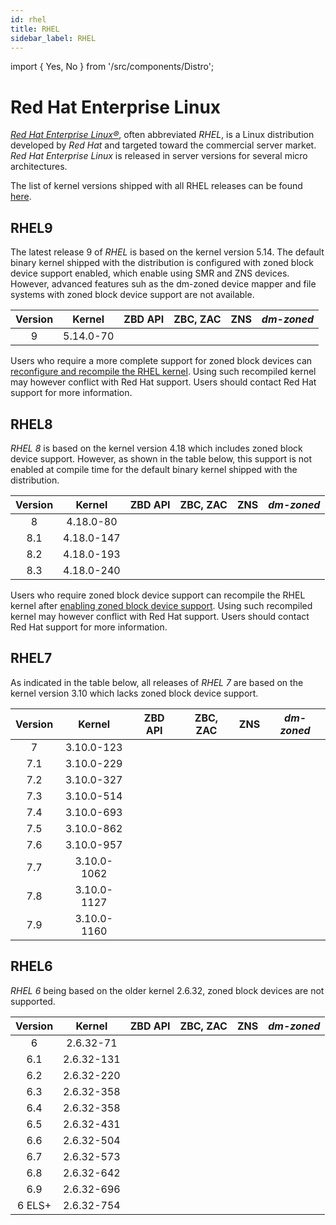 ```yaml
---
id: rhel
title: RHEL
sidebar_label: RHEL
---
```


import {
Yes,
No
} from '/src/components/Distro';

# Red Hat Enterprise Linux

*<a href="https://www.redhat.com/" target="_blank"> Red Hat Enterprise
Linux&reg;</a>*, often abbreviated *RHEL*, is a Linux distribution developed by
*Red Hat* and targeted toward the commercial server market. *Red Hat Enterprise
Linux* is released in server versions for several micro architectures.

The list of kernel versions shipped with all RHEL releases can be found <a
href="https://access.redhat.com/articles/3078" target="_blank">here</a>.

## RHEL9 

The latest release 9 of *RHEL* is based on the kernel version 5.14. The default
binary kernel shipped with the distribution is configured with zoned block
device support enabled, which enable using SMR and ZNS devices. However,
advanced features suh as the dm-zoned device mapper and file systems with zoned
block device support are not available.

<center>

|Version|Kernel|ZBD API|ZBC, ZAC|ZNS|*dm-zoned*|
|:-----:|:----:|:-----:|:------:|:----:|:--------:| 
|9|5.14.0-70|<Yes/>|<Yes/>|<Yes/>|<No/>|

</center>

Users who require a more complete support for zoned block devices can <a
href="https://zonedstorage.io/docs/linux/config" target="_blank"> reconfigure
and recompile the RHEL kernel</a>. Using such recompiled kernel may however
conflict with Red Hat support. Users should contact Red Hat support for more
information.

## RHEL8 

*RHEL 8* is based on the kernel version 4.18 which includes zoned block device
support. However, as shown in the table below, this support is not enabled at
compile time for the default binary kernel shipped with the distribution.

<center>

|Version|Kernel|ZBD API|ZBC, ZAC|ZNS|*dm-zoned*|
|:-----:|:----:|:-----:|:------:|:----:|:--------:| 
|8|4.18.0-80|<No/>|<No/>|<No/> |<No/>|
|8.1|4.18.0-147|<No/>|<No/>|<No/> |<No/>|
|8.2|4.18.0-193|<No/>|<No/>|<No/> |<No/>|
|8.3|4.18.0-240|<No/>|<No/>|<No/> |<No/>|
</center>

Users who require zoned block device support can recompile the RHEL kernel
after <a href="https://zonedstorage.io/docs/linux/config" target="_blank">
enabling zoned block device support</a>. Using such recompiled kernel may
however conflict with Red Hat support. Users should contact Red Hat support for
more information.

## RHEL7 

As indicated in the table below, all releases of *RHEL 7* are based on the
kernel version 3.10 which lacks zoned block device support.

<center>

|Version|Kernel|ZBD API|ZBC, ZAC|ZNS|*dm-zoned*|
|:-----:|:----:|:-----:|:------:|:----:|:--------:| 
|7|3.10.0-123|<No/>|<No/>|<No/> |<No/>|
|7.1|3.10.0-229|<No/>|<No/>|<No/> |<No/>|
|7.2|3.10.0-327|<No/>|<No/>|<No/> |<No/>|
|7.3|3.10.0-514|<No/>|<No/>|<No/> |<No/>|
|7.4|3.10.0-693|<No/>|<No/>|<No/> |<No/>|
|7.5|3.10.0-862|<No/>|<No/>|<No/> |<No/>|
|7.6|3.10.0-957|<No/>|<No/>|<No/> |<No/>|
|7.7|3.10.0-1062|<No/>|<No/>|<No/> |<No/>|
|7.8|3.10.0-1127|<No/>|<No/>|<No/> |<No/>|
|7.9|3.10.0-1160|<No/>|<No/>|<No/> |<No/>|

</center>

## RHEL6 

*RHEL 6* being based on the older kernel 2.6.32, zoned block devices are not
supported.

<center>

|Version|Kernel|ZBD API|ZBC, ZAC|ZNS|*dm-zoned*|
|:-----:|:----:|:-----:|:------:|:----:|:--------:| 
|6|2.6.32-71|<No/>|<No/>|<No/> |<No/>|
|6.1|2.6.32-131|<No/>|<No/>|<No/> |<No/>|
|6.2|2.6.32-220|<No/>|<No/>|<No/> |<No/>|
|6.3|2.6.32-358|<No/>|<No/>|<No/> |<No/>|
|6.4|2.6.32-358|<No/>|<No/>|<No/> |<No/>|
|6.5|2.6.32-431|<No/>|<No/>|<No/> |<No/>|
|6.6|2.6.32-504|<No/>|<No/>|<No/> |<No/>|
|6.7|2.6.32-573|<No/>|<No/>|<No/> |<No/>|
|6.8|2.6.32-642|<No/>|<No/>|<No/> |<No/>|
|6.9|2.6.32-696|<No/>|<No/>|<No/> |<No/>|
|6 ELS+|2.6.32-754|<No/>|<No/>|<No/> |<No/>|

</center>
